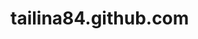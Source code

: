 tailina84.github.com
====================
<!doctype html>
<html>  
    <head>
        <meta charset="UTF-8">
        <title>个人艺术网〈/title>
    </head>
    <body>
        <h1 style="color:red">姓名：吕延军</h>
        <p>年龄：27；籍贯：河北；出生日期：19860823</p>
        <table>
            <tr>
                <th>姓名</th>
                <th>性别</th>
                <th>爱好</th>
                <th>自我评价</th>
            </tr>
             <tr>
                <th>吕延军</th>
                <th>男</th>
                <th>乒乓球</th>
                <th>随和</th>
            </tr>
        </table>
     
    </body>
</html>
